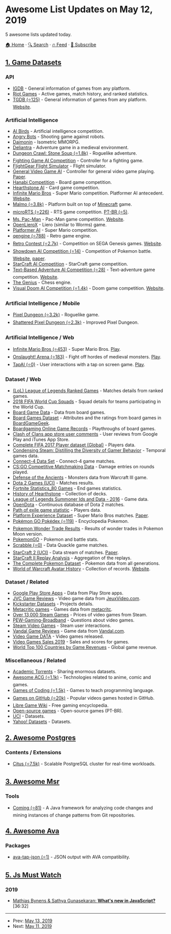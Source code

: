 # Awesome List Updates on May 12, 2019

5 awesome lists updated today.

[🏠 Home](/README.md) · [🔍 Search](https://test.trackawesomelist.com/search/) · [🔥 Feed](https://test.trackawesomelist.com/feed.xml) · [📮 Subscribe](https://trackawesomelist.us17.list-manage.com/subscribe?u=d2f0117aa829c83a63ec63c2f&id=36a103854c)



## [1. Game Datasets](/content/leomaurodesenv/game-datasets/README.md)

### API

*   [IGDB](https://www.igdb.com/api) - General information of games from any platform.
*   [Riot Games](https://developer.riotgames.com/) - Active games, match history, and ranked statistics.
*   [TGDB (⭐125)](https://github.com/TheGamesDB/TheGamesDB/) - General information of games from any platform. [Website](https://thegamesdb.net/).

### Artificial Intelligence

*   [AI Birds](http://aibirds.org) - Artificial intelligence competition.
*   [Angry Bots](http://www.aigameresearch.org/demo-item/pcg-angry-bots/) - Shooting game against robots.
*   [Daimonin](https://www.daimonin.org/) - Isometric MMORPG.
*   [Deliantra](http://www.deliantra.net/) - Adventure game in a medieval environment.
*   [Dungeon Crawl: Stone Soup (⭐1.8k)](https://github.com/crawl/crawl) - Roguelike adventure.
*   [Fighting Game AI Competition](http://www.ice.ci.ritsumei.ac.jp/\~ftgaic/) - Controller for a fighting game.
*   [FlightGear Flight Simulator](http://home.flightgear.org/) - Flight simulator.
*   [General Video Game AI](http://www.gvgai.net/) - Controller for general video game playing. [Paper](https://arxiv.org/abs/1802.10363).
*   [Hanabi Competition](http://hanabi.aiclash.com/) - Board game competition.
*   [Hearthstone AI](https://dockhorn.antares.uberspace.de/wordpress/) - Card game competition.
*   [Infinite Mario Bros](http://www.marioai.org/) - Super Mario competition. Platformer AI antecedent. [Website](http://julian.togelius.com/mariocompetition2009/).
*   [Malmo (⭐3.8k)](https://github.com/Microsoft/malmo) - Platform built on top of [Minecraft](https://www.minecraft.net/en-us/) game.
*   [microRTS (⭐226)](https://github.com/santiontanon/microrts) - RTS game competition. [PT-BR (⭐5)](https://github.com/rubensolv/MicroRTS).
*   [Ms. Pac-Man](http://gameaibook.org/wp-content/uploads/2016/10/mspacman-master.zip) - Pac-Man game competition. [Website](https://github.com/leomaurodesenv/game-datasets/blob/master/README.md/www.pacmanvghosts.co.uk).
*   [OpenLieroX](http://www.openlierox.net/) - Liero (similar to Worms) game.
*   [Platformer AI](https://sites.google.com/site/platformersai/) - Super Mario competition.
*   [qengine (⭐788)](https://github.com/klaussilveira/qengine) - Retro game engine.
*   [Retro Contest (⭐2.7k)](https://github.com/openai/retro) - Competition on SEGA Genesis games. [Website](https://openai.com/blog/retro-contest/).
*   [Showdown AI Competition (⭐14)](https://github.com/scotchkorean27/showdownaiclient) - Competition of Pokemon battle. [Website](http://game.engineering.nyu.edu/showdown-ai-competition/), [paper](http://game.engineering.nyu.edu/wp-content/uploads/2017/02/CIG_2017_paper_87-1.pdf).
*   [StarCraft AI Competition](https://sites.google.com/site/starcraftaic/) - StarCraft game competition.
*   [Text-Based Adventure AI Competition (⭐28)](https://github.com/Atkrye/IEEE-CIG-Text-Adventurer-Competition) - Text-adventure game competition. [Website](http://atkrye.github.io/IEEE-CIG-Text-Adventurer-Competition/).
*   [The Genius](http://thegenius.sourceforge.net/) - Chess engine.
*   [Visual Doom AI Competition (⭐1.4k)](https://github.com/mwydmuch/ViZDoom) - Doom game competition. [Website](http://vizdoom.cs.put.edu.pl/).

### Artificial Intelligence / Mobile

*   [Pixel Dungeon (⭐3.2k)](https://github.com/watabou/pixel-dungeon) - Roguelike game.
*   [Shattered Pixel Dungeon (⭐2.3k)](https://github.com/00-Evan/shattered-pixel-dungeon) - Improved Pixel Dungeon.

### Artificial Intelligence / Web

*   [Infinite Mario Bros (⭐453)](https://github.com/robertkleffner/mariohtml5) - Super Mario Bros. [Play](https://openhtml5games.github.io/games-mirror/dist/mariohtml5/main.html).
*   [Onslaught! Arena (⭐183)](https://github.com/lostdecade/onslaught_arena) - Fight off hordes of medieval monsters. [Play](http://arcade.lostdecadegames.com/onslaught-arena/).
*   [TapAI (⭐0)](https://github.com/leomaurodesenv/TapAI) - User interactions with a tap on screen game. [Play](http://projects.leonardomauro.com/tapai/).

### Dataset / Web

*   [(LoL) League of Legends Ranked Games](https://www.kaggle.com/datasnaek/league-of-legends) - Matches details from ranked games.
*   [2018 FIFA World Cup Squads](https://www.kaggle.com/cclayford/2018-fifa-world-cup-squads) - Squad details for teams participating in the World Cup.
*   [Board Game Data](https://www.kaggle.com/mrpantherson/board-game-data) - Data from board games.
*   [Board Games Dataset](https://www.kaggle.com/gabrio/board-games-dataset) - Attributes and the ratings from board games in [BoardGameGeek](https://www.boardgamegeek.com/).
*   [Boardgaming Online Game Records](https://www.kaggle.com/jingking/boardgaming-online-processed-game-records) - Playthroughs of board games.
*   [Clash of Clans app store user comments](https://www.kaggle.com/moradnejad/clash-of-clans-50000-user-comments) - User reviews from Google Play and iTunes App Store.
*   [Complete FIFA 2017 Player dataset (Global)](https://www.kaggle.com/artimous/complete-fifa-2017-player-dataset-global) - Players data.
*   [Condensing Steam: Distilling the Diversity of Gamer Behavior](http://academictorrents.com/details/eba3b48fcdaa9e69a927051f1678251a86a546f3) - Temporal games data.
*   [Connect-4 Data Set](https://archive.ics.uci.edu/ml/datasets/Connect-4) - Connect-4 game matches.
*   [CS:GO Competitive Matchmaking Data](https://www.kaggle.com/skihikingkevin/csgo-matchmaking-damage) - Damage entries on rounds played.
*   [Defense of the Ancients](https://www.kaggle.com/raxnamosa/defense-of-the-ancients) - Monsters data from Warcraft III game.
*   [Dota 2 Games (UCI)](https://archive.ics.uci.edu/ml/datasets/Dota2+Games+Results) - Matches results.
*   [Fortnite Statistics\_80 Games](https://data.world/kreynol3/fortnite-statistics80-games) - End games statistics.
*   [History of Hearthstone](https://www.kaggle.com/romainvincent/history-of-hearthstone) - Collection of decks.
*   [League of Legends Summoner Ids and Data - 2016](https://www.kaggle.com/xenogearcap/league2016) - Game data.
*   [OpenDota](https://blog.opendota.com/2017/03/24/datadump2/) - Continuous database of Dota 2 matches.
*   [Path of exile game statistic](https://www.kaggle.com/gagazet/path-of-exile-league-statistic) - Players data.
*   [Platform Experience Dataset](https://drive.google.com/drive/folders/0B93_a48_LnJ0VEc3NklYbWpVZXM) - Super Mario Bros matches. [Paper](https://doi.org/10.1109/ACII.2015.7344647).
*   [Pokémon GO Pokédex (⭐119)](https://github.com/Biuni/PokemonGO-Pokedex) - Encyclopedia Pokemon.
*   [Pokemon Wonder Trade Results](https://data.world/notgibs/pokemon-wonder-trade-results) - Results of wonder trades in Pokemon Moon version.
*   [PokemonGO](https://www.kaggle.com/abcsds/pokemongo) - Pokemon and battle stats.
*   [Scrabble (⭐0)](https://github.com/onzie9/Quackle_Self_Play) - Data Quackle game matches.
*   [StarCraft 2 (UCI)](https://archive.ics.uci.edu/ml/datasets/SkillCraft1+Master+Table+Dataset) - Data stream of matches. [Paper](https://doi.org/10.1371/journal.pone.0075129).
*   [StarCraft II Replay Analysis](https://www.kaggle.com/sfu-summit/starcraft-ii-replay-analysis) - Aggregation of the replays.
*   [The Complete Pokemon Dataset](https://www.kaggle.com/rounakbanik/pokemon) - Pokemon data from all generations.
*   [World of Warcraft Avatar History](https://www.kaggle.com/mylesoneill/warcraft-avatar-history) - Collection of records. [Website](http://mmnet.iis.sinica.edu.tw/dl/wowah/).

### Dataset / Related

*   [Google Play Store Apps](https://www.kaggle.com/lava18/google-play-store-apps) - Data from Play Store apps.
*   [JVC Game Reviews](https://www.kaggle.com/floval/jvc-game-reviews) - Video game data from [JeuxVideo.com](http://www.jeuxvideo.com/).
*   [Kickstarter Datasets](https://webrobots.io/kickstarter-datasets/) - Projects details.
*   [Metacritic games](https://www.kaggle.com/destring/metacritic-reviewed-games-since-2000) - Games data from [metacritc](https://www.metacritic.com).
*   [Over 13,000 Steam Games](https://www.kaggle.com/kingburrito666/over-13000-steam-games) - Prices of video games from Steam.
*   [PEW-Gaming-Broadband](https://data.world/jshep512/pew-gaming-broadband) - Questions about video games.
*   [Steam Video Games](https://www.kaggle.com/tamber/steam-video-games) - Steam user interactions.
*   [Vandal Game Reviews](https://www.kaggle.com/floval/12-000-video-game-reviews-from-vandal) - Game data from [Vandal.com](https://vandal.elespanol.com/).
*   [Video Game DATA](https://www.kaggle.com/juttugarakesh/video-game-data) - Video games released.
*   [Video Games Sales 2019](https://www.kaggle.com/ashaheedq/video-games-sales-2019) - Sales and scores for games.
*   [World Top 100 Countries by Game Revenues](https://knoema.com/T100GAMEREVENUES2016/world-top-100-countries-by-game-revenues) - Global game revenue.

### Miscellaneous / Related

*   [Academic Torrents](http://academictorrents.com/) - Sharing enormous datasets.
*   [Awesome ACG (⭐1.1k)](https://github.com/soruly/awesome-acg) - Technologies related to anime, comic and games.
*   [Games of Coding (⭐1.5k)](https://github.com/michelpereira/awesome-gamesofcoding) - Games to teach programming language.
*   [Games on GitHub (⭐20k)](https://github.com/leereilly/games) - Popular videos games hosted in GitHub.
*   [Libre Game Wiki](https://libregamewiki.org/Main_Page) - Free gaming encyclopedia.
*   [Open-source games](https://pt.wikipedia.org/wiki/Lista_de_jogos_de_c%C3%B3digo_aberto) - Open-source games (PT-BR).
*   [UCI](https://archive.ics.uci.edu/) - Datasets.
*   [Yahoo! Datasets](https://webscope.sandbox.yahoo.com/) - Datasets.

## [2. Awesome Postgres](/content/dhamaniasad/awesome-postgres/README.md)

### Contents / Extensions

*   [Citus (⭐7.5k)](https://github.com/citusdata/citus) - Scalable PostgreSQL cluster for real-time workloads.

## [3. Awesome Msr](/content/dspinellis/awesome-msr/README.md)

### Tools

*   [Coming (⭐81)](https://github.com/SpoonLabs/coming/) - A Java framework for analyzing code changes and mining instances of change patterns from Git repositories.

## [4. Awesome Ava](/content/avajs/awesome-ava/README.md)

### Packages

*   [ava-tap-json (⭐1)](https://github.com/yovasx2/ava-tap-json) - JSON output with AVA compatibility.

## [5. Js Must Watch](/content/bolshchikov/js-must-watch/README.md)

### 2019

*   [Mathias Bynens & Sathya Gunasekaran: **What's new in JavaScript?**](https://www.youtube.com/watch?v=c0oy0vQKEZE) \[36:32]

---

- Prev: [May 13, 2019](/content/2019/05/13/README.md)
- Next: [May 11, 2019](/content/2019/05/11/README.md)